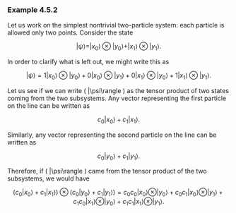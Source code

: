 ### Example 4.5.2

Let us work on the simplest nontrivial two-particle system: each particle is allowed only two points. Consider the state

$$
|\psi\rangle = |x_0\rangle \otimes |y_0\rangle + |x_1\rangle \otimes |y_1\rangle. \tag{4.103}
$$

In order to clarify what is left out, we might write this as

$$
|\psi\rangle = 1|x_0\rangle \otimes |y_0\rangle + 0|x_0\rangle \otimes |y_1\rangle + 0|x_1\rangle \otimes |y_0\rangle + 1|x_1\rangle \otimes |y_1\rangle. \tag{4.104}
$$

Let us see if we can write \( |\psi\rangle \) as the tensor product of two states coming from the two subsystems. Any vector representing the first particle on the line can be written as

$$
c_0 |x_0\rangle + c_1 |x_1\rangle. \tag{4.105}
$$

Similarly, any vector representing the second particle on the line can be written as

$$
c_0 |y_0\rangle + c_1 |y_1\rangle. \tag{4.106}
$$

Therefore, if \( |\psi\rangle \) came from the tensor product of the two subsystems, we would have

$$
(c_0 |x_0\rangle + c_1 |x_1\rangle) \otimes (c_0 |y_0\rangle + c_1 |y_1\rangle) = c_0 c_0 |x_0\rangle \otimes |y_0\rangle + c_0 c_1 |x_0\rangle \otimes |y_1\rangle + c_1 c_0 |x_1\rangle \otimes |y_0\rangle + c_1 c_1 |x_1\rangle \otimes |y_1\rangle.
$$
